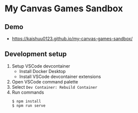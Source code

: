 # My Canvas Games Sandbox
## Demo
- https://kaishuu0123.github.io/my-canvas-games-sandbox/

## Development setup

1. Setup VSCode devcontainer
    - Install Docker Desktop
    - Install VSCode devcontainer extensions
2. Open VSCode command palette
3. Select `Dev Container: Rebuild Container`
4. Run commands
    ```
    $ npm install
    $ npm run serve
    ```
